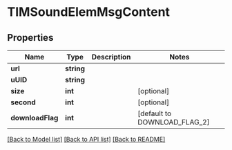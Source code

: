 # TIMSoundElemMsgContent

## Properties
Name | Type | Description | Notes
------------ | ------------- | ------------- | -------------
**url** | **string** |  | 
**uUID** | **string** |  | 
**size** | **int** |  | [optional] 
**second** | **int** |  | [optional] 
**downloadFlag** | **int** |  | [default to DOWNLOAD_FLAG_2]

[[Back to Model list]](../README.md#documentation-for-models) [[Back to API list]](../README.md#documentation-for-api-endpoints) [[Back to README]](../README.md)


